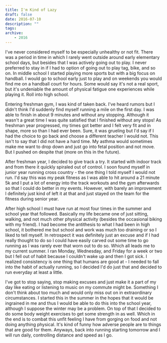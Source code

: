 ```yaml
---
title: I'm Kind of Lazy
draft: false
date: 2016-07-10
description: ""
tags:
archive:
    - 2016
---
```


I've never considered myself to be especially unhealthy or not fit. There was a period in time in which I rarely went outside around early elementary school days, but besides that I was actively going out to play. I never preferred to stay in if I had to option of going out to play tag, bike, and so on. In middle school I started playing more sports but with a big focus on handball. I would go to school early just to play and on weekends you would find me on a handball court for hours. Some would say it's not a real sport, but it's undeniable the amount of physical fatigue one experiences while playing it. Roll into high school.

<!-- more -->

Entering freshman gym, I was kind of taken back. I've heard rumors but I didn't think I'd suddenly find myself running a mile on the first day. I was able to finish in about 9 minutes and without any stopping. Although it wasn't a great time I was quite satisfied that I finished without any stops! As freshman year progressed, my times got better and I felt very fit and in shape, more so than I had ever been. Sure, it was grueling but I'd say if I had the choice to go back and choose a different teacher I would not. This isn't to say that I did not have a hard time. My asthma would sometimes make me want to drop down and just go into fetal position and not move. But I pushed on despite that (more on this in the future).

After freshman year, I decided to give track a try. It started with indoor track and from there it quickly spiraled out of control. I soon found myself in junior year running cross country - the one thing I told myself I would not run. I'd say this was my peak fitness as I was able to hit around a 21 minute 5k and I put a lot of energy into the track workouts and the gym afterwards so that I could do better in my events. However, with barely an improvement I definitely just kind of left it at that and just stayed on the team for the fitness during senior year.

After high school I must have run at most four times in the summer and school year that followed. Basically my life became one of just sitting, walking, and not much other physical activity (besides the occasional biking with my friend). I had become the antithesis to what I had been in high school, it bothered me but school and work was much too draining or so I liked to tell myself. In retrospect it was definitely just an excuse and if I had really thought to do so I could have easily carved out some time to go running as I was rarely ever that worn out to do so. Which all leads me to my current summer. I ran Monday, Wednesday, and Friday for a week or two but I fell out of habit because I couldn't wake up and then I got sick. I realized consistency is one thing that humans are good at - I needed to fall into the habit of actually running, so I decided I'd do just that and decided to run everyday at least a little.

I've got to stop saying, stop making excuses and just make it a part of my day like eating or listening to music on my commute might be. Something I don't think about too much and would only miss out on in extraordinary circumstances. I started this in the summer in the hopes that it would be ingrained in me and thus I would be able to do this into the school year, although I suppose the winter may be a problem. On top of that I decided to do some body weight exercises to get some strength in as well. Which in the end is to combat this unfit feeling I have from gorging on food and not doing anything physical. It's kind of funny how adverse people are to things that are good for them. Anyways, back into running starting tomorrow and I will run daily, controlling distance and speed as I go.
